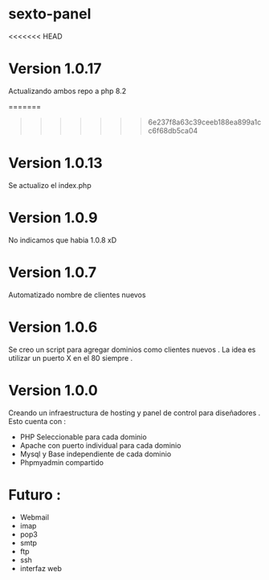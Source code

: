 # sexto-panel

<<<<<<< HEAD
# Version 1.0.17
Actualizando ambos repo a php 8.2 

=======
>>>>>>> 6e237f8a63c39ceeb188ea899a1cc6f68db5ca04
# Version 1.0.13
Se actualizo el index.php

# Version 1.0.9
No indicamos que habia 1.0.8 xD

# Version 1.0.7
Automatizado nombre de clientes nuevos

# Version 1.0.6
Se creo un script para agregar dominios como clientes nuevos . 
La idea es utilizar un puerto X en el 80 siempre . 

# Version 1.0.0
Creando un infraestructura de hosting y panel de control para diseñadores .
Esto cuenta con :
- PHP Seleccionable para cada dominio
- Apache con puerto individual para cada dominio
- Mysql y Base independiente de cada dominio
- Phpmyadmin compartido

# Futuro :
- Webmail
- imap
- pop3
- smtp
- ftp
- ssh
- interfaz web
